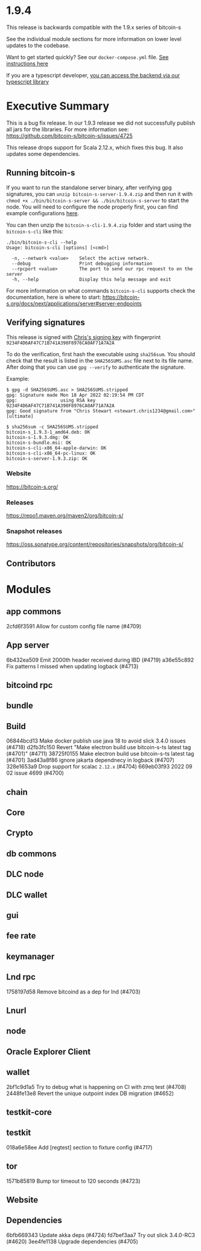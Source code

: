 # 1.9.4

This release is backwards compatible with the 1.9.x series of bitcoin-s

See the individual module sections for more information on lower level updates to the codebase.

Want to get started quickly? See our `docker-compose.yml` file. [See instructions here](https://github.com/bitcoin-s/bitcoin-s/#docker)

If you are a typescript developer, [you can access the backend via our typescript library](https://github.com/bitcoin-s/bitcoin-s-ts)

# Executive Summary

This is a bug fix release. In our 1.9.3 release we did not successfully publish all jars for the libraries.
For more information see: https://github.com/bitcoin-s/bitcoin-s/issues/4725

This release drops support for Scala 2.12.x, which fixes this bug. It also updates some dependencies.

## Running bitcoin-s

If you want to run the standalone server binary, after verifying gpg signatures, you
can `unzip bitcoin-s-server-1.9.4.zip` and then run it with `chmod +x ./bin/bitcoin-s-server && ./bin/bitcoin-s-server` to start the node. You will need to
configure the node properly first, you can find example
configurations [here](https://bitcoin-s.org/docs/config/configuration#example-configuration-file).

You can then unzip the `bitcoin-s-cli-1.9.4.zip` folder and start using the `bitcoin-s-cli` like this:

```bashrc
./bin/bitcoin-s-cli --help
Usage: bitcoin-s-cli [options] [<cmd>]

  -n, --network <value>    Select the active network.
  --debug                  Print debugging information
  --rpcport <value>        The port to send our rpc request to on the server
  -h, --help               Display this help message and exit
```

For more information on what commands `bitcoin-s-cli` supports check the documentation, here is where to
start: https://bitcoin-s.org/docs/next/applications/server#server-endpoints

## Verifying signatures

This release is signed with [Chris's signing key](https://bitcoin-s.org/docs/next/security#disclosure) with
fingerprint `9234F4D6AF47C71B741A390F8976CA0AF71A7A2A`

To do the verification, first hash the executable using `sha256sum`. You should check that the result is listed in
the `SHA256SUMS.asc` file next to its file name. After doing that you can use `gpg --verify` to authenticate the
signature.

Example:

```
$ gpg -d SHA256SUMS.asc > SHA256SUMS.stripped
gpg: Signature made Mon 18 Apr 2022 02:19:54 PM CDT
gpg:                using RSA key 9234F4D6AF47C71B741A390F8976CA0AF71A7A2A
gpg: Good signature from "Chris Stewart <stewart.chris1234@gmail.com>" [ultimate]

$ sha256sum -c SHA256SUMS.stripped                                                                                            
bitcoin-s_1.9.3-1_amd64.deb: OK
bitcoin-s-1.9.3.dmg: OK
bitcoin-s-bundle.msi: OK
bitcoin-s-cli-x86_64-apple-darwin: OK
bitcoin-s-cli-x86_64-pc-linux: OK
bitcoin-s-server-1.9.3.zip: OK

```

### Website

https://bitcoin-s.org/

### Releases

https://repo1.maven.org/maven2/org/bitcoin-s/

### Snapshot releases

https://oss.sonatype.org/content/repositories/snapshots/org/bitcoin-s/

## Contributors

# Modules

## app commons

2cfd6f3591 Allow for custom config file name (#4709)

## App server

6b432ea509 Emit 2000th header received during IBD (#4719)
a36e55c892 Fix patterns I missed when updating logback (#4713)

## bitcoind rpc

## bundle

## Build

06844bcd13 Make docker publish use java 18 to avoid slick 3.4.0 issues (#4718)
d2fb3fc150 Revert "Make electron build use bitcoin-s-ts latest tag (#4701)" (#4711)
38725f0155 Make electron build use bitcoin-s-ts latest tag (#4701)
3ad43a8f86 ignore jakarta dependnecy in logback (#4707)
328e1653a9 Drop support for scalac `2.12.x` (#4704)
669eb03f93 2022 09 02 issue 4699 (#4700)

## chain

## Core

## Crypto

## db commons

## DLC node

## DLC wallet

## gui

## fee rate

## keymanager

## Lnd rpc

1758197d58 Remove bitcoind as a dep for lnd (#4703)

## Lnurl

## node

## Oracle Explorer Client

## wallet

2bf1c9d1a5 Try to debug what is happening on CI with zmq test (#4708)
2448fe13e8 Revert the unique outpoint index DB migration (#4652)

## testkit-core

## testkit

018a6e58ee Add [regtest] section to fixture config (#4717)

## tor

1571b85819 Bump tor timeout to 120 seconds (#4723)

## Website

## Dependencies

6bfb669343 Update akka deps (#4724)
fd7bef3aa7 Try out slick 3.4.0-RC3 (#4620)
3ee4fe1138 Upgrade dependencies (#4705)